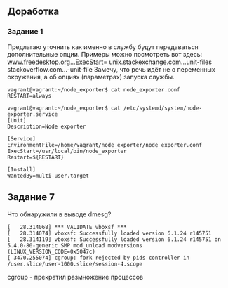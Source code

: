 ## Доработка
### Задание 1

Предлагаю уточнить как именно в службу будут передаваться дополнительные опции. Примеры можно посмотреть вот здесь:
www.freedesktop.org...ExecStart=
unix.stackexchange.com...unit-files
stackoverflow.com...-unit-file
Замечу, что речь идёт не о переменных окружения, а об опциях (параметрах) запуска службы.

```commandline
vagrant@vagrant:~/node_exporter$ cat node_exporter.conf 
RESTART=always
```

```commandline
vagrant@vagrant:~/node_exporter$ cat /etc/systemd/system/node-exporter.service
[Unit]
Description=Node exporter

[Service]
EnvironmentFile=/home/vagrant/node_exporter/node_exporter.conf
ExecStart=/usr/local/bin/node_exporter
Restart=${RESTART}

[Install]
WantedBy=multi-user.target

```

## Задание 7
Что обнаружили в выводе dmesg?
```
[   28.314068] *** VALIDATE vboxsf ***
[   28.314074] vboxsf: Successfully loaded version 6.1.24 r145751
[   28.314119] vboxsf: Successfully loaded version 6.1.24 r145751 on 5.4.0-80-generic SMP mod_unload modversions  (LINUX_VERSION_CODE=0x5047c)
[ 3470.255074] cgroup: fork rejected by pids controller in /user.slice/user-1000.slice/session-4.scope
```

cgroup - прекратил размножение процессов


